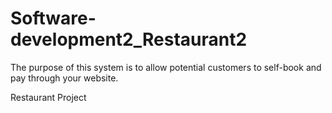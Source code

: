# Software-development2_Restaurant2
The purpose of this  system is to allow potential customers to self-book and pay through your website.

Restaurant Project


